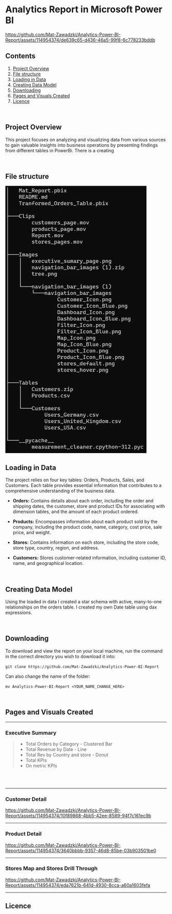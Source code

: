 # Analytics Report in Microsoft Power BI


https://github.com/Mat-Zawadzki/Analytics-Power-BI-Report/assets/114954374/de639c65-d436-46a5-99f8-6c778233bddb


## Contents

1. [Project Overview](#project-overview)
2. [File structure ](#File-structure)
3. [Loading in Data](#Loading-in-data)
4. [Creating Data Model](#Creating-data-model)
5. [Downloading](#Downloading)
6. [Pages and Visuals Created](#Pages-and-visuals-created)
7. [Licence](#Licence)

<br>

## Project Overview
This project focuses on analyzing and visualizing data from various sources to gain valuable insights into business operations by presenting findings from different tables in PowerBi. There is a creating 

<br>

## File structure 
![Alt text](https://github.com/Mat-Zawadzki/Analytics-Power-BI-Report/blob/main/Images/tree.png)

<!--
> - Clips - contains the videos used in the Readme
>
> - Images - contains images used 
>
> - Tables - contains all the csv table files
>
> - Mat_Report - The report 
>
> - Tranformed_Orders_Table - Report I was testing transformations in

<br>
-->

## Loading in Data
The project relies on four key tables: Orders, Products, Sales, and Customers. Each table provides essential information that contributes to a comprehensive understanding of the business data.

 - **Orders:** Contains details about each order, including the order and shipping dates, the customer, store and product IDs for associating with dimension tables, and the amount of each product ordered.

 - **Products:** Encompasses information about each product sold by the company, including the product code, name, category, cost price, sale price, and weight.

 - **Stores:** Contains information on each store, including the store code, store type, country, region, and address.

 - **Customers:** Stores customer-related information, including customer ID, name, and geographical location.

<br>

## Creating Data Model
Using the loaded in data I created a star schema with active, many-to-one relationships on the orders table. I created my own Date table using dax expressions.

<br>

## Downloading
To download and view the report on your local machine, run the command in the correct directory you wish to download it into:

`git clone https://github.com/Mat-Zawadzki/Analytics-Power-BI-Report`

Can also change the name of the folder:

`mv Analytics-Power-BI-Report <YOUR_NAME_CHANGE_HERE>`

<br>

## Pages and Visuals Created

---

### Executive Summary

> - Total Orders by Category - Clustered Bar 
> - Total Revenue by Date - Line 
> - Total Rev by Country and store - Donut
> - Total KPIs
> - On metric KPIs 

<br>
<br>

---

### Customer Detail


https://github.com/Mat-Zawadzki/Analytics-Power-BI-Report/assets/114954374/10f89868-4bb5-42ee-8589-94f7c161ec9b


---

### Product Detail


https://github.com/Mat-Zawadzki/Analytics-Power-BI-Report/assets/114954374/3640bbbb-9357-46d8-85be-03b903501be0


---

### Stores Map and Stores Drill Through



https://github.com/Mat-Zawadzki/Analytics-Power-BI-Report/assets/114954374/eda7621b-641d-4930-8cca-a60a1603fefa



---


## Licence
